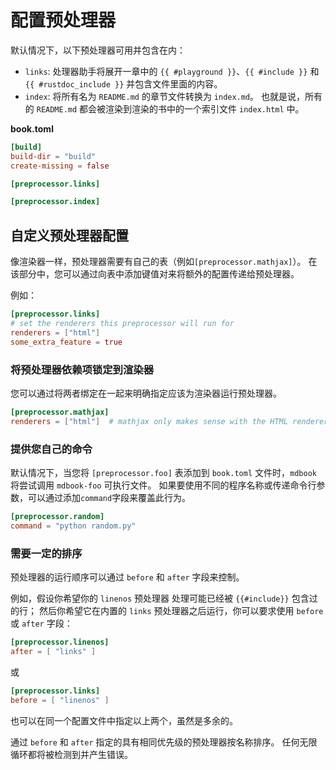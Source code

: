 # 配置预处理器

默认情况下，以下预处理器可用并包含在内：

- `links`: 处理器助手将展开一章中的 `{{ #playground }}`、`{{ #include }}` 和 `{{ #rustdoc_include }}` 并包含文件里面的内容。
- `index`: 将所有名为 `README.md` 的章节文件转换为 `index.md`。 也就是说，所有的 `README.md` 都会被渲染到渲染的书中的一个索引文件 `index.html` 中。

**book.toml** &nbsp;

```toml
[build]
build-dir = "build"
create-missing = false

[preprocessor.links]

[preprocessor.index]
```

## 自定义预处理器配置

像渲染器一样，预处理器需要有自己的表（例如`[preprocessor.mathjax]`）。 在该部分中，您可以通过向表中添加键值对来将额外的配置传递给预处理器。

例如：

```toml
[preprocessor.links]
# set the renderers this preprocessor will run for
renderers = ["html"]
some_extra_feature = true
```

### 将预处理器依赖项锁定到渲染器

您可以通过将两者绑定在一起来明确指定应该为渲染器运行预处理器。

```toml
[preprocessor.mathjax]
renderers = ["html"]  # mathjax only makes sense with the HTML renderer
```

### 提供您自己的命令

默认情况下，当您将 `[preprocessor.foo]` 表添加到 `book.toml` 文件时，`mdbook` 将尝试调用 `mdbook-foo` 可执行文件。
如果要使用不同的程序名称或传递命令行参数，可以通过添加`command`字段来覆盖此行为。

```toml
[preprocessor.random]
command = "python random.py"
```

### 需要一定的排序

预处理器的运行顺序可以通过 `before` 和 `after` 字段来控制。

例如，假设你希望你的 `linenos` 预处理器 处理可能已经被 `{{#include}}` 包含过的行； 然后你希望它在内置的 `links` 预处理器之后运行，你可以要求使用 `before` 或 `after` 字段：

```toml
[preprocessor.linenos]
after = [ "links" ]
```

或

```toml
[preprocessor.links]
before = [ "linenos" ]
```

也可以在同一个配置文件中指定以上两个，虽然是多余的。

通过 `before` 和 `after` 指定的具有相同优先级的预处理器按名称排序。 任何无限循环都将被检测到并产生错误。
